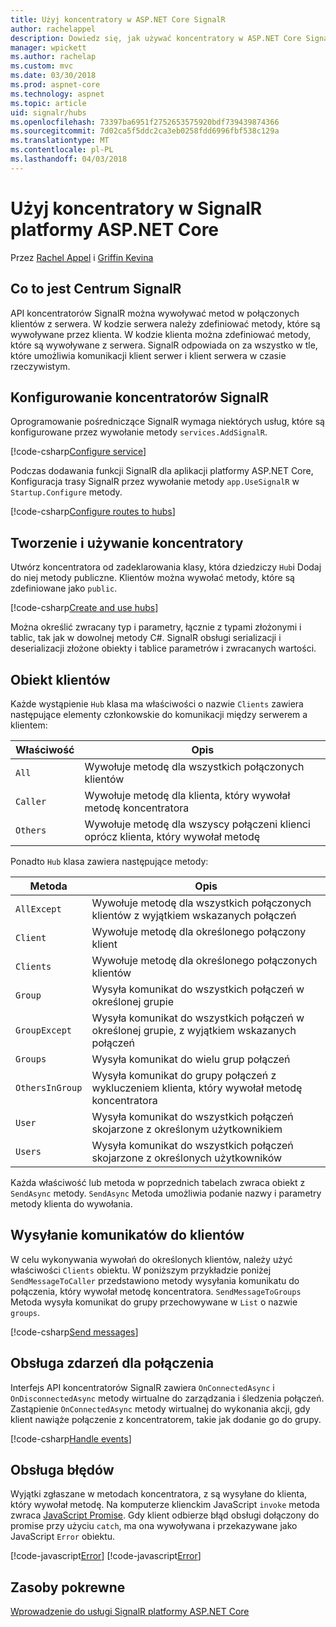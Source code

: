 ```yaml
---
title: Użyj koncentratory w ASP.NET Core SignalR
author: rachelappel
description: Dowiedz się, jak używać koncentratory w ASP.NET Core SignalR.
manager: wpickett
ms.author: rachelap
ms.custom: mvc
ms.date: 03/30/2018
ms.prod: aspnet-core
ms.technology: aspnet
ms.topic: article
uid: signalr/hubs
ms.openlocfilehash: 73397ba6951f2752653575920bdf739439874366
ms.sourcegitcommit: 7d02ca5f5ddc2ca3eb0258fdd6996fbf538c129a
ms.translationtype: MT
ms.contentlocale: pl-PL
ms.lasthandoff: 04/03/2018
---
```

# <a name="use-hubs-in-signalr-for-aspnet-core"></a>Użyj koncentratory w SignalR platformy ASP.NET Core

Przez [Rachel Appel](https://twitter.com/rachelappel) i [Griffin Kevina](https://twitter.com/1kevgriff)

## <a name="what-is-a-signalr-hub"></a>Co to jest Centrum SignalR

API koncentratorów SignalR można wywoływać metod w połączonych klientów z serwera. W kodzie serwera należy zdefiniować metody, które są wywoływane przez klienta. W kodzie klienta można zdefiniować metody, które są wywoływane z serwera. SignalR odpowiada on za wszystko w tle, które umożliwia komunikacji klient serwer i klient serwera w czasie rzeczywistym.

## <a name="configure-signalr-hubs"></a>Konfigurowanie koncentratorów SignalR

Oprogramowanie pośredniczące SignalR wymaga niektórych usług, które są konfigurowane przez wywołanie metody `services.AddSignalR`.

[!code-csharp[Configure service](hubs/sample/startup.cs?range=35)]

Podczas dodawania funkcji SignalR dla aplikacji platformy ASP.NET Core, Konfiguracja trasy SignalR przez wywołanie metody `app.UseSignalR` w `Startup.Configure` metody.

[!code-csharp[Configure routes to hubs](hubs/sample/startup.cs?range=55-58)]

## <a name="create-and-use-hubs"></a>Tworzenie i używanie koncentratory

Utwórz koncentratora od zadeklarowania klasy, która dziedziczy `Hub`i Dodaj do niej metody publiczne. Klientów można wywołać metody, które są zdefiniowane jako `public`.

[!code-csharp[Create and use hubs](hubs/sample/chathub.cs?range=10-13)]

Można określić zwracany typ i parametry, łącznie z typami złożonymi i tablic, tak jak w dowolnej metody C#. SignalR obsługi serializacji i deserializacji złożone obiekty i tablice parametrów i zwracanych wartości.

## <a name="the-clients-object"></a>Obiekt klientów

Każde wystąpienie `Hub` klasa ma właściwości o nazwie `Clients` zawiera następujące elementy członkowskie do komunikacji między serwerem a klientem:

| Właściwość | Opis |
| ------ | ----------- |
| `All` | Wywołuje metodę dla wszystkich połączonych klientów |
| `Caller` | Wywołuje metodę dla klienta, który wywołał metodę koncentratora |
| `Others` | Wywołuje metodę dla wszyscy połączeni klienci oprócz klienta, który wywołał metodę |

Ponadto `Hub` klasa zawiera następujące metody:

| Metoda | Opis |
| ------ | ----------- |
| `AllExcept` | Wywołuje metodę dla wszystkich połączonych klientów z wyjątkiem wskazanych połączeń |
| `Client` | Wywołuje metodę dla określonego połączony klient |
| `Clients` | Wywołuje metodę dla określonego połączonych klientów |
| `Group` | Wysyła komunikat do wszystkich połączeń w określonej grupie  |
| `GroupExcept` | Wysyła komunikat do wszystkich połączeń w określonej grupie, z wyjątkiem wskazanych połączeń |
| `Groups` | Wysyła komunikat do wielu grup połączeń  |
| `OthersInGroup` | Wysyła komunikat do grupy połączeń z wykluczeniem klienta, który wywołał metodę koncentratora  |
| `User` | Wysyła komunikat do wszystkich połączeń skojarzone z określonym użytkownikiem |
| `Users` | Wysyła komunikat do wszystkich połączeń skojarzone z określonych użytkowników |

Każda właściwość lub metoda w poprzednich tabelach zwraca obiekt z `SendAsync` metody. `SendAsync` Metoda umożliwia podanie nazwy i parametry metody klienta do wywołania.

## <a name="send-messages-to-clients"></a>Wysyłanie komunikatów do klientów

W celu wykonywania wywołań do określonych klientów, należy użyć właściwości `Clients` obiektu. W poniższym przykładzie poniżej `SendMessageToCaller` przedstawiono metody wysyłania komunikatu do połączenia, który wywołał metodę koncentratora. `SendMessageToGroups` Metoda wysyła komunikat do grupy przechowywane w `List` o nazwie `groups`.

[!code-csharp[Send messages](hubs/sample/chathub.cs?range=15-24)]

## <a name="handle-events-for-a-connection"></a>Obsługa zdarzeń dla połączenia

Interfejs API koncentratorów SignalR zawiera `OnConnectedAsync` i `OnDisconnectedAsync` metody wirtualne do zarządzania i śledzenia połączeń. Zastąpienie `OnConnectedAsync` metody wirtualnej do wykonania akcji, gdy klient nawiąże połączenie z koncentratorem, takie jak dodanie go do grupy.

[!code-csharp[Handle events](hubs/sample/chathub.cs?range=26-30)]

## <a name="handle-errors"></a>Obsługa błędów

Wyjątki zgłaszane w metodach koncentratora, z są wysyłane do klienta, który wywołał metodę. Na komputerze klienckim JavaScript `invoke` metoda zwraca [JavaScript Promise](https://developer.mozilla.org/docs/Web/JavaScript/Guide/Using_promises). Gdy klient odbierze błąd obsługi dołączony do promise przy użyciu `catch`, ma ona wywoływana i przekazywane jako JavaScript `Error` obiektu.

[!code-javascript[Error](hubs/sample/chat.js?range=20)]
[!code-javascript[Error](hubs/sample/chat.js?range=16-18)]

## <a name="related-resources"></a>Zasoby pokrewne

[Wprowadzenie do usługi SignalR platformy ASP.NET Core](xref:signalr/introduction)